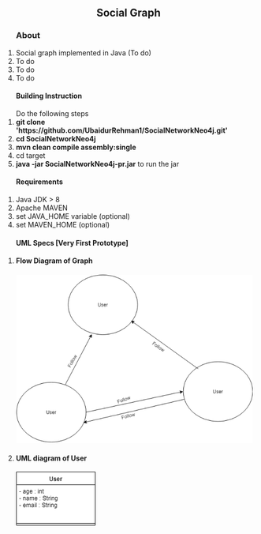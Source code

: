 <h2 align="center">Social Graph</h2>
<ol>
	<h3>About</h3>
	<li>Social graph implemented in Java (To do)</li>
	<li>To do</li>
	<li>To do</li>
	<li>To do</li>	
</ol>

<ol>
	<h4>Building Instruction</h4>
	Do the following steps
	<li><strong>git clone 'https://github.com/UbaidurRehman1/SocialNetworkNeo4j.git'</strong></li>
	<li><strong>cd SocialNetworkNeo4j</strong></li>
	<li><strong>mvn clean compile assembly:single</strong></li>
	<li>cd target</li>
	<li><strong>java -jar SocialNetworkNeo4j-pr.jar</strong> to run the jar</li>
</ol>
<ol>
	<h4>Requirements</h4>
	<li>Java JDK > 8</li>
	<li>Apache MAVEN</li>
	<li>set JAVA_HOME variable (optional)</li>
	<li>set MAVEN_HOME (optional)</li>
</ol>

<ol>
	<h4>UML Specs [Very First Prototype]</h4>
	<li>
		<h4>Flow Diagram of Graph<h4>
		<div>
			<img src="./imgs/Graph.png"></img>
		</div>
	</li>
	<li>
		<h4>UML diagram of User</h4>
		<div>
			<img src="./imgs/uml.png"></img>
		</div>
	</li>
</ol>
